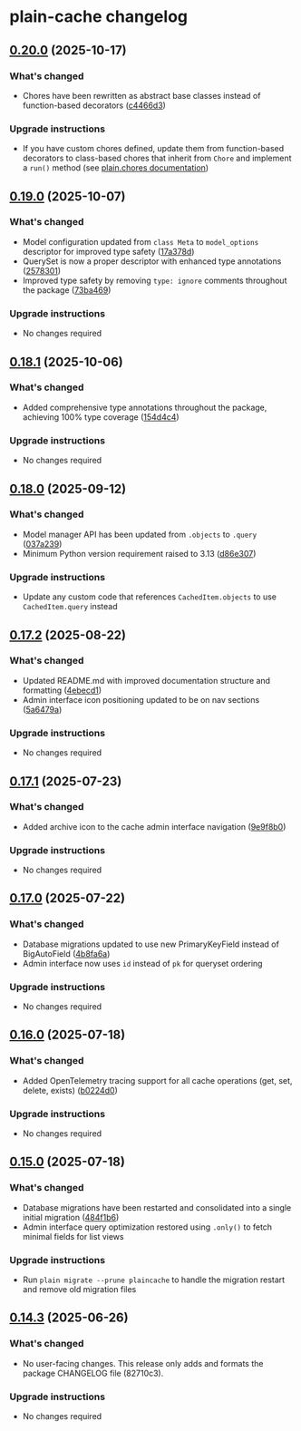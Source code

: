 # plain-cache changelog

## [0.20.0](https://github.com/dropseed/plain/releases/plain-cache@0.20.0) (2025-10-17)

### What's changed

- Chores have been rewritten as abstract base classes instead of function-based decorators ([c4466d3](https://github.com/dropseed/plain/commit/c4466d3c60))

### Upgrade instructions

- If you have custom chores defined, update them from function-based decorators to class-based chores that inherit from `Chore` and implement a `run()` method (see [plain.chores documentation](https://github.com/dropseed/plain/tree/master/plain/plain/chores))

## [0.19.0](https://github.com/dropseed/plain/releases/plain-cache@0.19.0) (2025-10-07)

### What's changed

- Model configuration updated from `class Meta` to `model_options` descriptor for improved type safety ([17a378d](https://github.com/dropseed/plain/commit/17a378dcfb))
- QuerySet is now a proper descriptor with enhanced type annotations ([2578301](https://github.com/dropseed/plain/commit/2578301819))
- Improved type safety by removing `type: ignore` comments throughout the package ([73ba469](https://github.com/dropseed/plain/commit/73ba469ba0))

### Upgrade instructions

- No changes required

## [0.18.1](https://github.com/dropseed/plain/releases/plain-cache@0.18.1) (2025-10-06)

### What's changed

- Added comprehensive type annotations throughout the package, achieving 100% type coverage ([154d4c4](https://github.com/dropseed/plain/commit/154d4c44fc))

### Upgrade instructions

- No changes required

## [0.18.0](https://github.com/dropseed/plain/releases/plain-cache@0.18.0) (2025-09-12)

### What's changed

- Model manager API has been updated from `.objects` to `.query` ([037a239](https://github.com/dropseed/plain/commit/037a239ef4))
- Minimum Python version requirement raised to 3.13 ([d86e307](https://github.com/dropseed/plain/commit/d86e307efb))

### Upgrade instructions

- Update any custom code that references `CachedItem.objects` to use `CachedItem.query` instead

## [0.17.2](https://github.com/dropseed/plain/releases/plain-cache@0.17.2) (2025-08-22)

### What's changed

- Updated README.md with improved documentation structure and formatting ([4ebecd1](https://github.com/dropseed/plain/commit/4ebecd1856))
- Admin interface icon positioning updated to be on nav sections ([5a6479a](https://github.com/dropseed/plain/commit/5a6479ac79))

### Upgrade instructions

- No changes required

## [0.17.1](https://github.com/dropseed/plain/releases/plain-cache@0.17.1) (2025-07-23)

### What's changed

- Added archive icon to the cache admin interface navigation ([9e9f8b0](https://github.com/dropseed/plain/commit/9e9f8b0))

### Upgrade instructions

- No changes required

## [0.17.0](https://github.com/dropseed/plain/releases/plain-cache@0.17.0) (2025-07-22)

### What's changed

- Database migrations updated to use new PrimaryKeyField instead of BigAutoField ([4b8fa6a](https://github.com/dropseed/plain/commit/4b8fa6a))
- Admin interface now uses `id` instead of `pk` for queryset ordering

### Upgrade instructions

- No changes required

## [0.16.0](https://github.com/dropseed/plain/releases/plain-cache@0.16.0) (2025-07-18)

### What's changed

- Added OpenTelemetry tracing support for all cache operations (get, set, delete, exists) ([b0224d0](https://github.com/dropseed/plain/commit/b0224d0418))

### Upgrade instructions

- No changes required

## [0.15.0](https://github.com/dropseed/plain/releases/plain-cache@0.15.0) (2025-07-18)

### What's changed

- Database migrations have been restarted and consolidated into a single initial migration ([484f1b6](https://github.com/dropseed/plain/commit/484f1b6e93))
- Admin interface query optimization restored using `.only()` to fetch minimal fields for list views

### Upgrade instructions

- Run `plain migrate --prune plaincache` to handle the migration restart and remove old migration files

## [0.14.3](https://github.com/dropseed/plain/releases/plain-cache@0.14.3) (2025-06-26)

### What's changed

- No user-facing changes. This release only adds and formats the package CHANGELOG file (82710c3).

### Upgrade instructions

- No changes required
